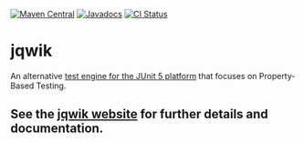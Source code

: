 [![Maven Central](https://maven-badges.herokuapp.com/maven-central/net.jqwik/jqwik/badge.svg)](https://maven-badges.herokuapp.com/maven-central/net.jqwik/jqwik)
[![Javadocs](http://javadoc.io/badge/net.jqwik/jqwik-api.svg)](http://javadoc.io/doc/net.jqwik/jqwik-api)
[![CI Status](https://github.com/jlink/jqwik/workflows/CI/badge.svg?branch=main)](https://github.com/jlink/jqwik/actions)

# jqwik

An alternative 
[test engine for the JUnit 5 platform](https://junit.org/junit5/docs/current/user-guide/#launcher-api-engines-custom)
that focuses on Property-Based Testing.


## See the [jqwik website](http://jqwik.net) for further details and documentation.


